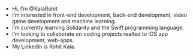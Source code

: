 - Hi, I’m @KalaRohit
- I’m interested in front-end development, back-end development, video game development and machine learning.
- I’m currently learning Solidarity and the Swift programming language.
- I’m looking to collaborate on coding projects realted to iOS app development, web-apps.
- My LinkedIn is Rohit Kala.

<!---
KalaRohit/KalaRohit is a ✨ special ✨ repository because its `README.md` (this file) appears on your GitHub profile.
You can click the Preview link to take a look at your changes.
--->
